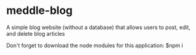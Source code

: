 # meddle-blog
A simple blog website (without a database) that allows users to post, edit, and delete blog articles

Don't forget to download the node modules for this application:
$npm i
